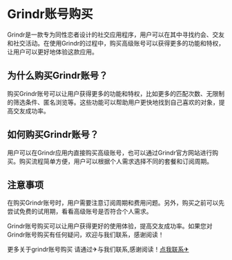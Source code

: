# Grindr账号购买

Grindr是一款专为同性恋者设计的社交应用程序，用户可以在其中寻找约会、交友和社交活动。在使用Grindr的过程中，购买高级账号可以获得更多的功能和特权，让用户可以更好地体验这款应用。

## 为什么购买Grindr账号？

购买Grindr账号可以让用户获得更多的功能和特权，比如更多的匹配次数、无限制的筛选条件、匿名浏览等。这些功能可以帮助用户更快地找到自己喜欢的对象，提高交友成功率。

## 如何购买Grindr账号？

用户可以在Grindr应用内直接购买高级账号，也可以通过Grindr官方网站进行购买。购买流程简单方便，用户可以根据个人需求选择不同的套餐和订阅周期。

## 注意事项

在购买Grindr账号时，用户需要注意订阅周期和费用问题。另外，购买之前可以先尝试免费的试用期，看看高级账号是否符合个人需求。

Grindr账号购买可以让用户获得更好的使用体验，提高交友成功率。如果您对Grindr账号购买有任何疑问，欢迎与我们联系，感谢阅读！

更多关于grindr账号购买 请通过✈与我们联系,感谢阅读！[点我联系✈](https://www.G208.com)